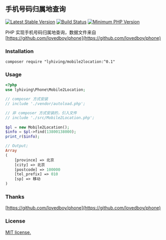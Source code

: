 ## 手机号码归属地查询
[![Latest Stable Version](https://img.shields.io/packagist/v/lyhiving/mobile2location.svg)](https://packagist.org/packages/lyhiving/mobile2location)
[![Build Status](https://travis-ci.org/lyhiving/mobile2location.svg?style=flat-square&branch=master)](https://travis-ci.org/lyhiving/mobile2location)
[![Minimum PHP Version](https://img.shields.io/badge/php-%3E%3D%205.6-8892BF.svg)](https://php.net/)


PHP 实现手机号码归属地查询，数据文件来自 [https://github.com/lovedboy/phone](https://github.com/lovedboy/phone)

### Installation
```
composer require "lyhiving/mobile2location:^0.1"
```

### Usage
```php
<?php
use lyhiving\Phone\Mobile2Location;

// composer 方式安装
// include './vendor/autoload.php';

// 非 composer 方式安装的，引入文件
// include './src/Mobile2Location.php';
	
$pl = new Mobile2Location();
$info = $pl->find(13800138000);
print_r($info);

// Output;
Array
(
    [province] => 北京
    [city] => 北京
    [postcode] => 100000
    [tel_prefix] => 010
    [sp] => 移动
)
```

### Thanks
[https://github.com/lovedboy/phone](https://github.com/lovedboy/phone)

### License
[MIT license.](https://raw.githubusercontent.com/lyhiving/mobile2location/master/LICENSE)